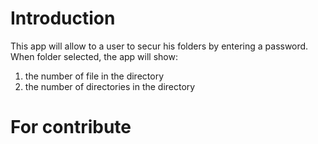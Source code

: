 # Introduction
This app will allow to a user to secur his folders by entering
a password. When folder selected, the app will show:
1. the number of file in the directory
2. the number of directories in the directory

# For contribute


